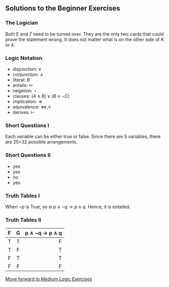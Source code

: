 ## Solutions to the Beginner Exercises

### The Logician

Both  E and 7 need to be turned over. They are the only two cards that could prove the statement wrong. It does not matter what is on the other side of K or 4.

### Logic Notation

- disjunction: $∨$
- conjunction: $∧$
- literal: $B$
- entails: $⊨$
- negation: $¬$
- clauses: $(A∧B) ∨ (B∧¬C)$
- implication: $⇒$
- equivalence: $⇔, ≡$
- derives: $⊢$

### Short Questions I

Each variable can be either true or false. Since there are 5 variables, there are 25=32 possible arrangements.

### Short Questions II

- yes
- yes
- no
- yes

### Truth Tables I

When $¬p$ is True, so is $p ∧ ¬q → p ∧ q$. Hence, it is entailed.

### Truth Tables II

| F    | G    | p ∧ ¬q → p ∧ q |
| :--- |:----:|           ---: |
| T    | T    |        F       |
| T    | F    |        T       |
| F    | T    |        T       |
| F    | F    |        F       |

[Move forward to Medium Logic Exercises](https://github.com/UMdecisionsupport/DecisionSupport2023/blob/main/Logic/Medium.md)
